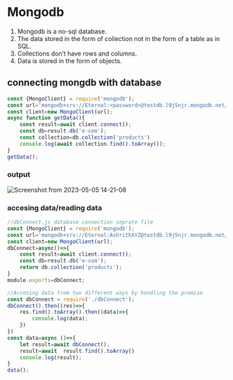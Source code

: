 # Mongodb
1. Mongodb is a no-sql database.
2. The data stored in the form of collection not in the form of a table as in SQL.
3. Collections don’t have rows and columns.
4. Data is stored in the form of objects.
## connecting mongdb with database
```js
const {MongoClient} = require('mongodb');
const url='mongodb+srv://Eternal:<password>@testdb.l9j5njr.mongodb.net/?retryWrites=true&w=majority'; //connecting with cloud database
const client=new MongoClient(url);
async function getData(){
    const result=await client.connect();
    const db=result.db('e-com');
    const collection=db.collection('products')
    console.log(await collection.find().toArray());
}
getData();

```
### output

![Screenshot from 2023-05-05 14-21-08](https://user-images.githubusercontent.com/56790381/236415802-1e2ec06f-c497-454c-b396-9747ea18a986.png)
### accesing data/reading data
```js
//dbConnect.js database connection seprate file
const {MongoClient} = require('mongodb');
const url='mongodb+srv://Eternal:AshrithXYZ@testdb.l9j5njr.mongodb.net/?retryWrites=true&w=majority';
const client=new MongoClient(url);
dbConnect=async()=>{
    const result=await client.connect();
    const db=result.db('e-com');
    return db.collection('products');
}
module.exports=dbConnect;
```

```js
//Accesing data from two different ways by handling the promise
const dbConnect = require('./dbConnect');
dbConnect().then((res)=>{
    res.find().toArray().then((data)=>{
        console.log(data);
    })
})
const data=async ()=>{
    let result=await dbConnect();
    result=await  result.find().toArray()
    console.log(result);
}
data();
```
